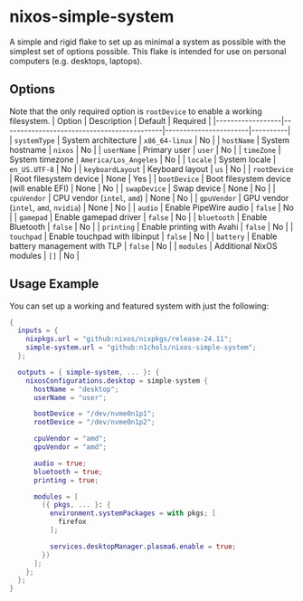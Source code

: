 # nixos-simple-system
A simple and rigid flake to set up as minimal a system as possible with the simplest set of options possible. This flake is intended for use on personal computers (e.g. desktops, laptops).

## Options
Note that the only required option is `rootDevice` to enable a working filesystem.
| Option           | Description                                | Default               | Required |
|------------------|--------------------------------------------|-----------------------|----------|
| `systemType`     | System architecture                        | `x86_64-linux`        | No       |
| `hostName`       | System hostname                            | `nixos`               | No       |
| `userName`       | Primary user                               | `user`                | No       |
| `timeZone`       | System timezone                            | `America/Los_Angeles` | No       |
| `locale`         | System locale                              | `en_US.UTF-8`         | No       |
| `keyboardLayout` | Keyboard layout                            | `us`                  | No       |
| `rootDevice`     | Root filesystem device                     | None                  | Yes      |
| `bootDevice`     | Boot filesystem device (will enable EFI)   | None                  | No       |
| `swapDevice`     | Swap device                                | None                  | No       |
| `cpuVendor`      | CPU vendor (`intel`, `amd`)                | None                  | No       |
| `gpuVendor`      | GPU vendor (`intel`, `amd`, `nvidia`)      | None                  | No       |
| `audio`          | Enable PipeWire audio                      | `false`               | No       |
| `gamepad`        | Enable gamepad driver                      | `false`               | No       |
| `bluetooth`      | Enable Bluetooth                           | `false`               | No       |
| `printing`       | Enable printing with Avahi                 | `false`               | No       |
| `touchpad`       | Enable touchpad with libinput              | `false`               | No       |
| `battery`        | Enable battery management with TLP         | `false`               | No       |
| `modules`        | Additional NixOS modules                   | `[]`                  | No       |

## Usage Example
You can set up a working and featured system with just the following:
```nix
{
  inputs = {
    nixpkgs.url = "github:nixos/nixpkgs/release-24.11";
    simple-system.url = "github:n1chols/nixos-simple-system";
  };

  outputs = { simple-system, ... }: {
    nixosConfigurations.desktop = simple-system {
      hostName = "desktop";
      userName = "user";

      bootDevice = "/dev/nvme0n1p1";
      rootDevice = "/dev/nvme0n1p2";

      cpuVendor = "amd";
      gpuVendor = "amd";

      audio = true;
      bluetooth = true;
      printing = true;

      modules = [
        ({ pkgs, ... }: {
          environment.systemPackages = with pkgs; [
            firefox
          ];

          services.desktopManager.plasma6.enable = true;
        })
      ];
    };
  };
}
```
